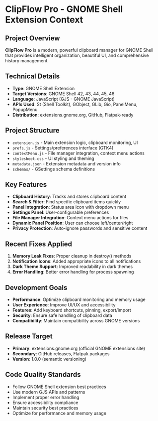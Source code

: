 # ClipFlow Pro - GNOME Shell Extension Context

## Project Overview
**ClipFlow Pro** is a modern, powerful clipboard manager for GNOME Shell that provides intelligent organization, beautiful UI, and comprehensive history management.

## Technical Details
- **Type**: GNOME Shell Extension
- **Target Versions**: GNOME Shell 42, 43, 44, 45, 46
- **Language**: JavaScript (GJS - GNOME JavaScript)
- **APIs Used**: St (Shell Toolkit), GObject, GLib, Gio, PanelMenu, PopupMenu
- **Distribution**: extensions.gnome.org, GitHub, Flatpak-ready

## Project Structure
- `extension.js` - Main extension logic, clipboard monitoring, UI
- `prefs.js` - Settings/preferences interface (GTK4)
- `contextMenu.js` - File manager integration, context menu actions
- `stylesheet.css` - UI styling and theming
- `metadata.json` - Extension metadata and version info
- `schemas/` - GSettings schema definitions

## Key Features
- **Clipboard History**: Tracks and stores clipboard content
- **Search & Filter**: Find specific clipboard items quickly
- **Panel Integration**: Status area icon with dropdown menu
- **Settings Panel**: User-configurable preferences
- **File Manager Integration**: Context menu actions for files
- **Dynamic Panel Position**: User can choose left/center/right
- **Privacy Protection**: Auto-ignore passwords and sensitive content

## Recent Fixes Applied
1. **Memory Leak Fixes**: Proper cleanup in destroy() methods
2. **Notification Icons**: Added appropriate icons to all notifications
3. **Dark Theme Support**: Improved readability in dark themes
4. **Error Handling**: Better error handling for process spawning

## Development Goals
- **Performance**: Optimize clipboard monitoring and memory usage
- **User Experience**: Improve UI/UX and accessibility
- **Features**: Add keyboard shortcuts, pinning, export/import
- **Security**: Ensure safe handling of clipboard data
- **Compatibility**: Maintain compatibility across GNOME versions

## Release Target
- **Primary**: extensions.gnome.org (official GNOME extensions site)
- **Secondary**: GitHub releases, Flatpak packages
- **Version**: 1.0.0 (semantic versioning)

## Code Quality Standards
- Follow GNOME Shell extension best practices
- Use modern GJS APIs and patterns
- Implement proper error handling
- Ensure accessibility compliance
- Maintain security best practices
- Optimize for performance and memory usage
